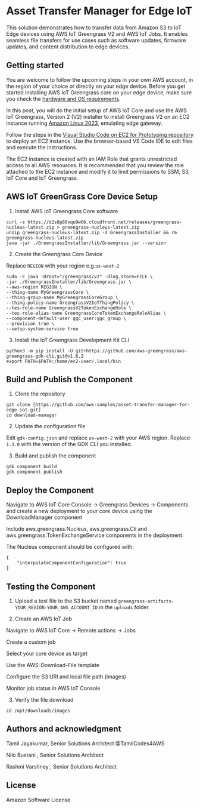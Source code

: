 # Asset Transfer Manager for Edge IoT

This solution demonstrates how to transfer data from Amazon S3 to IoT Edge devices using AWS IoT Greengrass V2 and AWS IoT Jobs. It enables seamless file transfers for use cases such as software updates, firmware updates, and content distribution to edge devices.

## Getting started

You are welcome to follow the upcoming steps in your own AWS account, in the region of your choice or directly on your edge device. Before you get started installing AWS IoT Greengrass core on your edge device, make sure you check the [hardware and OS requirements](https://docs.aws.amazon.com/greengrass/latest/developerguide/what-is-gg.html#gg-platforms).

In this post, you will do the initial setup of AWS IoT Core and use the AWS IoT Greengrass, Version 2 (V2) installer to install Greengrass V2 on an EC2 instance  running [Amazon Linux 2023](https://docs.aws.amazon.com/linux/al2023/release-notes/relnotes.html), emulating edge gateway.

Follow the steps in the [Visual Studio Code on EC2 for Prototyping repository](https://github.com/aws-samples/vscode-on-ec2-for-prototyping/blob/main/README.md) to deploy an EC2 instance. Use the browser-based VS Code IDE to edit files and execute the instructions.

The EC2 instance is created with an IAM Role that grants unrestricted access to all AWS resources. It is recommended that you review the role attached to the EC2 instance and modify it to limit permissions to SSM, S3, IoT Core and IoT Greengrass.

## AWS IoT GreenGrass Core Device Setup

1. Install AWS IoT Greengrass Core software

```
curl -s https://d2s8p88vqu9w66.cloudfront.net/releases/greengrass-nucleus-latest.zip > greengrass-nucleus-latest.zip
unzip greengrass-nucleus-latest.zip -d GreengrassInstaller && rm greengrass-nucleus-latest.zip
java -jar ./GreengrassInstaller/lib/Greengrass.jar --version
```

2. Create the Greengrass Core Device

Replace ```REGION``` with your region e.g.```us-west-2```

```
sudo -E java -Droot="/greengrass/v2" -Dlog.store=FILE \
-jar ./GreengrassInstaller/lib/Greengrass.jar \
--aws-region REGION \
--thing-name MyGreengrassCore \
--thing-group-name MyGreengrassCoreGroup \
--thing-policy-name GreengrassV2IoTThingPolicy \
--tes-role-name GreengrassV2TokenExchangeRole \
--tes-role-alias-name GreengrassCoreTokenExchangeRoleAlias \
--component-default-user ggc_user:ggc_group \
--provision true \
--setup-system-service true
```

3. Install the IoT Greengrass Development Kit CLI

```
python3 -m pip install -U git+https://github.com/aws-greengrass/aws-greengrass-gdk-cli.git@v1.6.2
export PATH=$PATH:/home/ec2-user/.local/bin
```

## Build and Publish the Component

1. Clone the repository

```
git clone [https://github.com/aws-samples/asset-transfer-manager-for-edge-iot.git]
cd download-manager
```

2. Update the configuration file

Edit ```gdk-config.json``` and replace ```us-west-2``` with your AWS region. Replace ```1.3.0``` with the version of the GDK CLI you installed.

3. Build and publish the component

```
gdk component build
gdk component publish
```

## Deploy the Component

Navigate to AWS IoT Core Console → Greengrass Devices → Components and create a new deployment to your core device using the DownloadManager component

Include aws.greengrass.Nucleus, aws.greengrass.Cli and aws.greengrass.TokenExchangeService components in the deployment.

The Nucleus component should be configured with:

```
{
    "interpolateComponentConfiguration": true
}
```

## Testing the Component

1. Upload a test file to the S3 bucket named ```greengrass-artifacts-YOUR_REGION-YOUR_AWS_ACCOUNT_ID``` in the ```uploads``` folder

2. Create an AWS IoT Job

Navigate to AWS IoT Core → Remote actions → Jobs

Create a custom job

Select your core device as target

Use the AWS-Download-File template

Configure the S3 URI and local file path (images)

Monitor job status in AWS IoT Console

3. Verify the file download

```
cd /opt/downloads/images
```

## Authors and acknowledgment

Tamil Jayakumar, Senior Solutions Architect @TamilCodes4AWS

Nilo Bustani , Senior Solutions Architect

Rashmi Varshney , Senior Solutions Architect


## License

Amazon Software License
